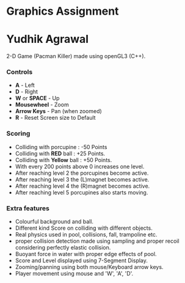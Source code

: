 Graphics Assignment
===================

# Yudhik Agrawal

2-D Game (Pacman Killer) made using openGL3 (C++).

### Controls

- **A** 		        - Left
- **D** 		        - Right
- **W** or **SPACE** 	- Up
- **Mousewheel** 	    - Zoom
- **Arrow Keys** 	    - Pan (when zoomed)
- **R** 		        - Reset Screen size to Default

### Scoring

- Colliding with porcupine : -50 Points
- Colliding with **RED** ball : +25 Points.
- Colliding with **Yellow** ball : +50 Points.
- With every 200 points above 0 increases one level.
- After reaching level 2 the porcupines become active.
- After reaching level 3 the (L)magnet becomes active.
- After reaching level 4 the (R)magnet becomes active.
- After reaching level 5 porcupines also starts moving.

### Extra features

- Colourful background and ball.
- Different kind Score on colliding with different objects.
- Real physics used in pool, collisions, fall, trampoline etc.
- proper collision detection made using sampling and proper recoil considering perfectly elastic collision.
- Buoyant force in water with proper edge effects of pool.
- Score and Level displayed using 7-Segment Display.
- Zooming/panning using both mouse/Keyboard arrow keys.
- Player movement using mouse and 'W', 'A', 'D'.

